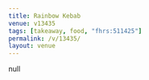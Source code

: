 ```yaml
---
title: Rainbow Kebab
venue: v13435
tags: [takeaway, food, "fhrs:511425"]
permalink: /v/13435/
layout: venue
---
```

null